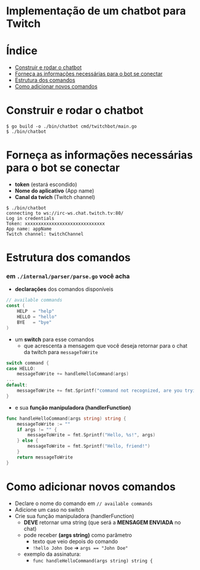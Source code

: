 # Implementação de um chatbot para Twitch

# Índice
- [Construir e rodar o chatbot](#construir-e-rodar-o-chatbot)
- [Forneça as informações necessárias para o bot se conectar](#forneça-as-informações-necessárias-para-o-bot-se-conectar)
- [Estrutura dos comandos](#estrutura-dos-comandos)
- [Como adicionar novos comandos](#como-adicionar-novos-comandos)

# Construir e rodar o chatbot
```console
$ go build -o ./bin/chatbot cmd/twitchbot/main.go
$ ./bin/chatbot
```

# Forneça as informações necessárias para o bot se conectar
- **token** (estará escondido)
- **Nome do aplicativo** (App name)
- **Canal da twich** (Twitch channel)
```console
$ ./bin/chatbot
connecting to ws://irc-ws.chat.twitch.tv:80/
Log in credentials
Token: xxxxxxxxxxxxxxxxxxxxxxxxxxxxxx
App name: appName
Twitch channel: twitchChannel
```

# Estrutura dos comandos
### em `./internal/parser/parse.go` você acha
- **declarações** dos comandos disponíveis
```go
// available commands
const (
	HELP  = "help"
	HELLO = "hello"
	BYE   = "bye"
)
```
- um **switch** para esse comandos
    - que acrescenta a mensagem que você deseja retornar para o chat da twitch para `messageToWrite`
```go
switch command {
case HELLO:
    messageToWrite += handleHelloCommand(args)
...
default:
    messageToWrite += fmt.Sprintf("command not recognized, are you trying to break me?")
}
```
- e sua **função manipuladora (handlerFunction)**
```go
func handleHelloCommand(args string) string {
	messageToWrite := ""
	if args != "" {
		messageToWrite = fmt.Sprintf("Hello, %s!", args)
	} else {
		messageToWrite = fmt.Sprintf("Hello, friend!")
	}
	return messageToWrite
}
```
# Como adicionar novos comandos
- Declare o nome do comando em `// available commands`
- Adicione um caso no switch
- Crie sua função manipuladora (handlerFunction)
    - **DEVE** retornar uma string (que será a **MENSAGEM ENVIADA** no chat)
    - pode receber **(args string)** como parâmetro
        - texto que veio depois do comando
        - `!hello John Doe` ➜ `args == "John Doe"`
    - exemplo da assinatura:
        - `func handleHelloCommand(args string) string {`
